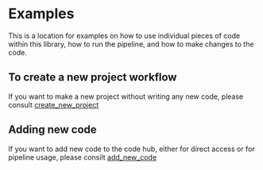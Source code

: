 # Examples

This is a location for examples on how to use individual pieces of code within this library, how to run the pipeline, and how to make changes to the code.

## To create a new project workflow

If you want to make a new project without writing any new code, please consult [create_new_project](create_new_project/)

## Adding new code

If you want to add new code to the code hub, either for direct access or for pipeline usage, please consilt [add_new_code](add_new_code/)
